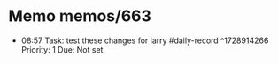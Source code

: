 # Memo memos/663
- 08:57 Task: test these changes for larry #daily-record ^1728914266
Priority: 1
Due: Not set